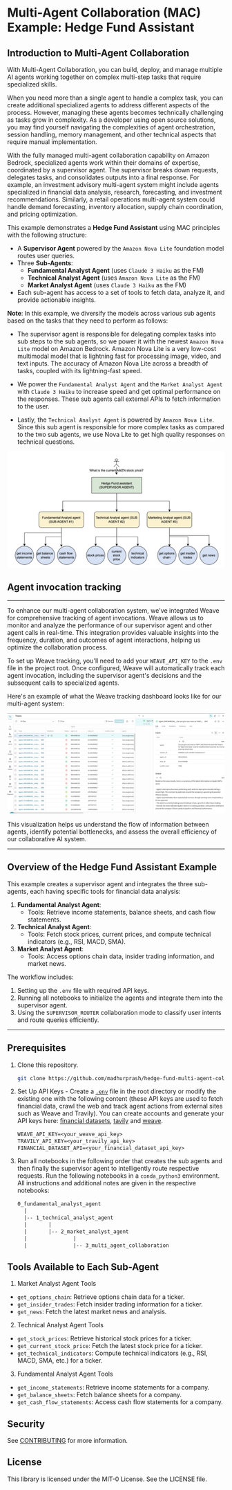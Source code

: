 # Multi-Agent Collaboration (MAC) Example: Hedge Fund Assistant

## Introduction to Multi-Agent Collaboration
With Multi-Agent Collaboration, you can build, deploy, and manage multiple AI agents working together on complex multi-step tasks that require specialized skills.

When you need more than a single agent to handle a complex task, you can create additional specialized agents to address different aspects of the process. However, managing these agents becomes technically challenging as tasks grow in complexity. As a developer using open source solutions, you may find yourself navigating the complexities of agent orchestration, session handling, memory management, and other technical aspects that require manual implementation.

With the fully managed multi-agent collaboration capability on Amazon Bedrock, specialized agents work within their domains of expertise, coordinated by a supervisor agent. The supervisor breaks down requests, delegates tasks, and consolidates outputs into a final response. For example, an investment advisory multi-agent system might include agents specialized in financial data analysis, research, forecasting, and investment recommendations. Similarly, a retail operations multi-agent system could handle demand forecasting, inventory allocation, supply chain coordination, and pricing optimization.

This example demonstrates a **Hedge Fund Assistant** using MAC principles with the following structure:
- A **Supervisor Agent** powered by the `Amazon Nova Lite` foundation model routes user queries.
- Three **Sub-Agents**: 
  - **Fundamental Analyst Agent** (uses `Claude 3 Haiku` as the FM)
  - **Technical Analyst Agent** (uses `Amazon Nova Lite` as the FM)
  - **Market Analyst Agent** (uses `Claude 3 Haiku` as the FM)
- Each sub-agent has access to a set of tools to fetch data, analyze it, and provide actionable insights.

**Note**: In this example, we diversify the models across various sub agents based on the tasks that they need to perform as follows:

  - The supervisor agent is responsible for delegating complex tasks into sub steps to the sub agents, so we power it with the newest `Amazon Nova Lite` model on Amazon Bedrock. Amazon Nova Lite is a very low-cost multimodal model that is lightning fast for processing image, video, and text inputs. The accuracy of Amazon Nova Lite across a breadth of tasks, coupled with its lightning-fast speed.

  - We power the `Fundamental Analyst Agent` and the `Market Analyst Agent` with `Claude 3 Haiku` to increase speed and get optimal performance on the responses. These sub agents call external APIs to fetch information to the user.

  - Lastly, the `Technical Analyst Agent` is powered by `Amazon Nova Lite`. Since this sub agent is responsible for more complex tasks as compared to the two sub agents, we use Nova Lite to get high quality responses on technical questions.

![multi-agent-diagram](3_multi_agent_collaboration/multi-agent-diagram.png)

## Agent invocation tracking
---

To enhance our multi-agent collaboration system, we've integrated Weave for comprehensive tracking of agent invocations. Weave allows us to monitor and analyze the performance of our supervisor agent and other agent calls in real-time. This integration provides valuable insights into the frequency, duration, and outcomes of agent interactions, helping us optimize the collaboration process.

To set up Weave tracking, you'll need to add your `WEAVE_API_KEY` to the `.env` file in the project root. Once configured, Weave will automatically track each agent invocation, including the supervisor agent's decisions and the subsequent calls to specialized agents.

Here's an example of what the Weave tracking dashboard looks like for our multi-agent system:

![weave-tracking](3_multi_agent_collaboration/weave-tracking.png)

This visualization helps us understand the flow of information between agents, identify potential bottlenecks, and assess the overall efficiency of our collaborative AI system.

---

## Overview of the Hedge Fund Assistant Example
This example creates a supervisor agent and integrates the three sub-agents, each having specific tools for financial data analysis:
1. **Fundamental Analyst Agent**:
   - Tools: Retrieve income statements, balance sheets, and cash flow statements.
2. **Technical Analyst Agent**:
   - Tools: Fetch stock prices, current prices, and compute technical indicators (e.g., RSI, MACD, SMA).
3. **Market Analyst Agent**:
   - Tools: Access options chain data, insider trading information, and market news.

The workflow includes:
1. Setting up the `.env` file with required API keys.
2. Running all notebooks to initialize the agents and integrate them into the supervisor agent.
3. Using the `SUPERVISOR_ROUTER` collaboration mode to classify user intents and route queries efficiently.

---

## Prerequisites
1. Clone this repository.
    ```.bash
    git clone https://github.com/madhurprash/hedge-fund-multi-agent-collaboration.git
    ```
1. Set Up API Keys - Create a [`.env`](.env) file in the root directory or modify the existing one with the following content (these API keys are used to fetch financial data, crawl the web and track agent actions from external sites such as Weave and Travily). You can create accounts and generate your API keys here: [financial datasets](https://financialdatasets.ai), [tavily](https://tavily.com) and [weave](https://wandb.ai/site/weave/).
    ```env
    WEAVE_API_KEY=<your_weave_api_key>
    TRAVILY_API_KEY=<your_travily_api_key>
    FINANCIAL_DATASET_API=<your_financial_dataset_api_key>
    ```
1. Run all notebooks in the following order that creates the sub agents and then finally the supervisor agent to intelligently route respective requests. Run the following notebooks in a `conda_python3` environment. All instructions and additional notes are given in the respective notebooks:
    ```
    0_fundamental_analyst_agent
      |
      |-- 1_technical_analyst_agent
      |       |
      |       |-- 2_market_analyst_agent
      |               |
      |               |-- 3_multi_agent_collaboration
    ```


## Tools Available to Each Sub-Agent

1. Market Analyst Agent Tools
   
- `get_options_chain`: Retrieve options chain data for a ticker.
- `get_insider_trades`: Fetch insider trading information for a ticker.
- `get_news`: Fetch the latest market news and analysis.

2. Technical Analyst Agent Tools

- `get_stock_prices`: Retrieve historical stock prices for a ticker.
- `get_current_stock_price`: Fetch the latest stock price for a ticker.
- `get_technical_indicators`: Compute technical indicators (e.g., RSI, MACD, SMA, etc.) for a ticker.

3. Fundamental Analyst Agent Tools

- `get_income_statements`: Retrieve income statements for a company.
- `get_balance_sheets`: Fetch balance sheets for a company.
- `get_cash_flow_statements`: Access cash flow statements for a company.

## Security

See [CONTRIBUTING](CONTRIBUTING.md#security-issue-notifications) for more information.

## License

This library is licensed under the MIT-0 License. See the LICENSE file.




